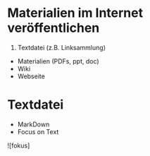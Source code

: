 Materialien im Internet veröffentlichen
=======================================

1. Textdatei (z.B. Linksammlung)
* Materialien (PDFs, ppt, doc)
* Wiki
* Webseite


Textdatei
=========
- MarkDown
- Focus on Text

![fokus]
